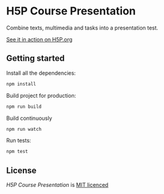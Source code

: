 H5P Course Presentation
==========

Combine texts, multimedia and tasks into a presentation test.

[See it in action on H5P.org](https://h5p.org/presentation)

## Getting started

Install all the dependencies:

```bash
npm install
```

Build project for production:

```bash
npm run build
```

Build continuously

```bash
npm run watch
```

Run tests:

```bash
npm test
```

## License

*H5P Course Presentation* is [MIT licenced](LICENCE.md)
